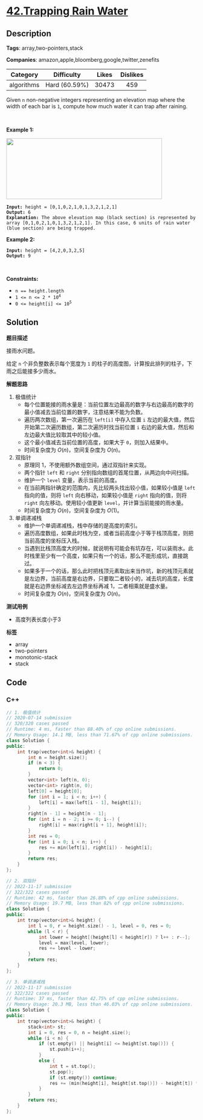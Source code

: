 # [42.Trapping Rain Water](https://leetcode.com/problems/trapping-rain-water/description/)

## Description

**Tags**: array,two-pointers,stack

**Companies**: amazon,apple,bloomberg,google,twitter,zenefits

|  Category  |  Difficulty   | Likes | Dislikes |
| :--------: | :-----------: | :---: | :------: |
| algorithms | Hard (60.59%) | 30473 |   459    |

<p>Given <code>n</code> non-negative integers representing an elevation map where the width of each bar is <code>1</code>, compute how much water it can trap after raining.</p>
<p>&nbsp;</p>
<p><strong class="example">Example 1:</strong></p>
<img src="https://assets.leetcode.com/uploads/2018/10/22/rainwatertrap.png" style="width: 412px; height: 161px;" />
<pre><code><strong>Input:</strong> height = [0,1,0,2,1,0,1,3,2,1,2,1]
<strong>Output:</strong> 6
<strong>Explanation:</strong> The above elevation map (black section) is represented by array [0,1,0,2,1,0,1,3,2,1,2,1]. In this case, 6 units of rain water (blue section) are being trapped.</code></pre>
<p><strong class="example">Example 2:</strong></p>
<pre><code><strong>Input:</strong> height = [4,2,0,3,2,5]
<strong>Output:</strong> 9</code></pre>
<p>&nbsp;</p>
<p><strong>Constraints:</strong></p>
<ul>
  <li><code>n == height.length</code></li>
  <li><code>1 &lt;= n &lt;= 2 * 10<sup>4</sup></code></li>
  <li><code>0 &lt;= height[i] &lt;= 10<sup>5</sup></code></li>
</ul>

## Solution

**题目描述**

接雨水问题。

给定 `n` 个非负整数表示每个宽度为 `1` 的柱子的高度图，计算按此排列的柱子，下雨之后能接多少雨水。

**解题思路**

1. 极值统计
   - 每个位置能接的雨水量是：当前位置左边最高的数字与右边最高的数字的最小值减去当前位置的数字，注意结果不能为负数。
   - 遍历两次数组，第一次遍历在 `left[i]` 中存入位置 `i` 左边的最大值，然后开始第二次遍历数组，第二次遍历时找当前位置 `i` 右边的最大值，然后和左边最大值比较取其中的较小值。
   - 这个最小值减去当前位置的高度，如果大于 `0`，则加入结果中。
   - 时间复杂度为 $O(n)$，空间复杂度为 $O(n)$。
2. 双指针
   - 原理同 1，不使用额外数组空间，通过双指针来实现。
   - 两个指针 `left` 和 `right` 分别指向数组的首尾位置，从两边向中间扫描。
   - 维护一个 `level` 变量，表示当前的高度。
   - 在当前两指针确定的范围内，先比较两头找出较小值，如果较小值是 `left` 指向的值，则将 `left` 向右移动，如果较小值是 `right` 指向的值，则将 `right` 向左移动。使用较小值更新 `level`，并计算当前能接的雨水量。
   - 时间复杂度为 $O(n)$，空间复杂度为 $O(1)$。
3. 单调递减栈
   - 维护一个单调递减栈，栈中存储的是高度的索引。
   - 遍历高度数组，如果此时栈为空，或者当前高度小于等于栈顶高度，则把当前高度的坐标压入栈。
   - 当遇到比栈顶高度大的时候，就说明有可能会有坑存在，可以装雨水。此时栈里至少有一个高度，如果只有一个的话，那么不能形成坑，直接跳过。
   - 如果多于一个的话，那么此时把栈顶元素取出来当作坑，新的栈顶元素就是左边界，当前高度是右边界，只要取二者较小的，减去坑的高度，长度就是右边界坐标减去左边界坐标再减 1，二者相乘就是盛水量。
   - 时间复杂度为 $O(n)$，空间复杂度为 $O(n)$。

**测试用例**

- 高度列表长度小于3

**标签**

- array
- two-pointers
- monotonic-stack
- stack

<!-- code start -->
## Code

### C++

```cpp
// 1. 极值统计
// 2020-07-14 submission
// 320/320 cases passed
// Runtime: 4 ms, faster than 88.40% of cpp online submissions.
// Memory Usage: 14.1 MB, less than 71.67% of cpp online submissions.
class Solution {
public:
    int trap(vector<int>& height) {
        int n = height.size();
        if (n < 3) {
            return 0;
        }
        vector<int> left(n, 0);
        vector<int> right(n, 0);
        left[0] = height[0];
        for (int i = 1; i < n; i++) {
            left[i] = max(left[i - 1], height[i]);
        }
        right[n - 1] = height[n - 1];
        for (int i = n - 2; i >= 0; i--) {
            right[i] = max(right[i + 1], height[i]);
        }
        int res = 0;
        for (int i = 0; i < n; i++) {
            res += min(left[i], right[i]) - height[i];
        }
        return res;
    }
};
```

```cpp
// 2. 双指针
// 2022-11-17 submission
// 322/322 cases passed
// Runtime: 42 ms, faster than 26.88% of cpp online submissions.
// Memory Usage: 19.7 MB, less than 82% of cpp online submissions.
class Solution {
public:
    int trap(vector<int>& height) {
        int l = 0, r = height.size() - 1, level = 0, res = 0;
        while (l < r) {
            int lower = height[(height[l] < height[r]) ? l++ : r--];
            level = max(level, lower);
            res += level - lower;
        }
        return res;
    }
};
```

```cpp
// 3. 单调递减栈
// 2022-11-17 submission
// 322/322 cases passed
// Runtime: 37 ms, faster than 42.75% of cpp online submissions.
// Memory Usage: 20.3 MB, less than 46.03% of cpp online submissions.
class Solution {
public:
    int trap(vector<int>& height) {
        stack<int> st;
        int i = 0, res = 0, n = height.size();
        while (i < n) {
            if (st.empty() || height[i] <= height[st.top()]) {
                st.push(i++);
            }
            else {
                int t = st.top();
                st.pop();
                if (st.empty()) continue;
                res += (min(height[i], height[st.top()]) - height[t]) * (i - st.top() - 1);
            }
        }
        return res;
    }
};
```

<!-- code end -->

